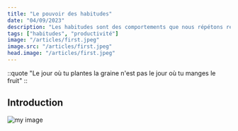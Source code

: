 ```yaml
---
title: "Le pouvoir des habitudes"
date: "04/09/2023"
description: "Les habitudes sont des comportements que nous répétons régulièrement, souvent inconsciemment. Elles sont un élément clé de notre vie, car elles déterminent en grande partie notre réussite ou notre échec. Dans cet article.ts, je vous explique comment les habitudes fonctionnent et comment vous pouvez les utiliser pour atteindre vos objectifs."
tags: ["habitudes", "productivité"]
image: "/articles/first.jpeg"
image.src: "/articles/first.jpeg"
head.image: "/articles/first.jpeg"
---
```


::quote
"Le jour où tu plantes la graine n'est pas le jour où tu manges le fruit"
::

## Introduction

![my image](/articles/first.jpeg)